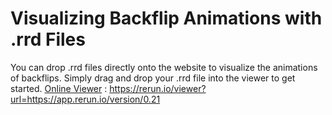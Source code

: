 # Visualizing Backflip Animations with .rrd Files
You can drop .rrd files directly onto the website to visualize the animations of backflips. Simply drag and drop your .rrd file into the viewer to get started.
[Online Viewer](https://rerun.io/viewer?url=https://app.rerun.io/version/0.21) : https://rerun.io/viewer?url=https://app.rerun.io/version/0.21